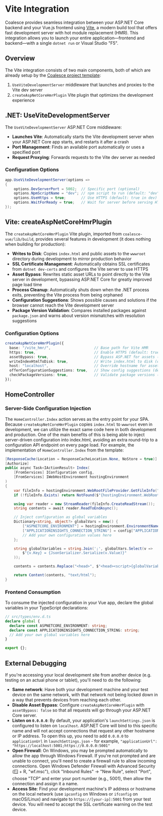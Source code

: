 # Vite Integration

Coalesce provides seamless integration between your ASP.NET Core backend and your Vue.js frontend using [Vite](https://vitejs.dev/), a modern build tool that offers fast development server with hot module replacement (HMR). This integration allows you to launch your entire application—frontend and backend—with a single `dotnet run` or Visual Studio "F5".

## Overview

The Vite integration consists of two main components, both of which are already setup by the [Coalesce project template](/stacks/vue/getting-started.md):

1. `UseViteDevelopmentServer` middleware that launches and proxies to the Vite dev server
2. `createAspNetCoreHmrPlugin` Vite plugin that optimizes the development experience

## .NET: UseViteDevelopmentServer

The `UseViteDevelopmentServer` ASP.NET Core middleware:

- **Launches Vite**: Automatically starts the Vite development server when your ASP.NET Core app starts, and restarts it after a crash
- **Port Management**: Finds an available port automatically or uses a specified port
- **Request Proxying**: Forwards requests to the Vite dev server as needed

### Configuration Options

```csharp
app.UseViteDevelopmentServer(options =>
{
    options.DevServerPort = 5002;  // Specific port (optional)
    options.NpmScriptName = "dev"; // npm script to run (default: "dev")
    options.UseHttps = true;       // Use HTTPS (default: true in dev)
    options.WaitForReady = true;   // Wait for server before serving HTML
});
```

## Vite: createAspNetCoreHmrPlugin

The `createAspNetCoreHmrPlugin` Vite plugin, imported from `coalesce-vue/lib/build`, provides several features in development (it does nothing when building for production):

- **Writes to Disk**: Copies `index.html` and public assets to the `wwwroot` directory during development to mirror production behavior
- **SSL Certificate Management**: Automatically obtains SSL certificates from `dotnet dev-certs` and configures the Vite server to use HTTPS
- **Asset Bypass**: Rewrites static asset URLs to point directly to the Vite server in development, bypassing ASP.NET Core for greatly improved page load time
- **Process Cleanup**: Automatically shuts down when the .NET process exits, preventing the Vite process from being orphaned
- **Configuration Suggestions**: Shows possible causes and solutions if the browser cannot reach the Vite development server
- **Package Version Validation**: Compares installed packages against `package.json` and warns about version mismatches with resolution suggestions

### Configuration Options

```typescript
createAspNetCoreHmrPlugin({
  base: "/vite_hmr/",                    // Base path for Vite HMR
  https: true,                           // Enable HTTPS (default: true)
  assetBypass: true,                     // Bypass ASP.NET for assets (default: true)
  writeIndexHtmlToDisk: true,            // Write index.html to disk (default: true)
  host: "localhost",                     // Override hostname for asset URLs
  offerConfigurationSuggestions: true,   // Show config suggestions (default: true)
  checkPackageVersions: true,            // Validate package versions (default: true)
});
```


## HomeController

### Server-Side Configuration Injection

The `HomeController.Index` action serves as the entry point for your SPA. Because `createAspNetCoreHmrPlugin` copies `index.html` to `wwwroot` even in development, we can utilize the exact same code here in both development and production. One of the main benefits of this is being able to inject server-driven configuration into index.html, avoiding an extra round-trip to a configuration API endpoint on every page load. For example, the implementation of `HomeController.Index` from the template:

```csharp
[ResponseCache(Location = ResponseCacheLocation.None, NoStore = true)]
[Authorize]
public async Task<IActionResult> Index(
    [FromServices] IConfiguration config,
    [FromServices] IWebHostEnvironment hostingEnvironment
)
{
    var fileInfo = hostingEnvironment.WebRootFileProvider.GetFileInfo("index.html");
    if (!fileInfo.Exists) return NotFound($"{hostingEnvironment.WebRootPath}/index.html was not found");

    using var reader = new StreamReader(fileInfo.CreateReadStream());
    string contents = await reader.ReadToEndAsync();

    // Inject configuration as global variables
    Dictionary<string, object?> globalVars = new() {
        ["ASPNETCORE_ENVIRONMENT"] = hostingEnvironment.EnvironmentName,
        ["APPLICATIONINSIGHTS_CONNECTION_STRING"] = config["APPLICATIONINSIGHTS_CONNECTION_STRING"],
        // Add your own configuration values here
    };

    string globalVariables = string.Join(';', globalVars.Select(v => 
        $"{v.Key} = {JsonSerializer.Serialize(v.Value)}"
    ));

    contents = contents.Replace("<head>", $"<head><script>{globalVariables}</script>");

    return Content(contents, "text/html");
}
```

### Frontend Consumption

To consume the injected configuration in your Vue app, declare the global variables in your TypeScript declarations:

```typescript
// src/types/env.d.ts
declare global {
  declare const ASPNETCORE_ENVIRONMENT: string;
  declare const APPLICATIONINSIGHTS_CONNECTION_STRING: string;
  // Add your own global variables here
}

export {};
```

## External Debugging

If you're accessing your local development site from another device (e.g. testing on an actual phone or tablet), you'll need to do the following:

- **Same network**: Have both your development machine and your test device on the same network, with that network not being locked down in a way that prevents devices from reaching each other.
- **Disable Asset Bypass**: Configure `createAspNetCoreHmrPlugin` with `assetBypass: false` so that all requests will go through your ASP.NET Core server.
- **Listen on `0.0.0.0`**: By default, your application's `launchSettings.json` is configured to listen on `localhost`. ASP.NET Core will bind to this specific name and will not accept connections that request any other hostname or IP address. To open this up, you need to add `0.0.0.0` to `applicationUrl` in `launchSettings.json` - for example, `"applicationUrl": "https://localhost:5001;https://0.0.0.0:5001"`
- **Open Firewall**: On Windows, you may be prompted automatically to allow the app through Windows Firewall. If you're not prompted and are unable to connect, you'll need to create a firewall rule to allow incoming connections. Open Windows Defender Firewall with Advanced Security (🪟 + R, "wf.msc"), click "Inbound Rules" → "New Rule", select "Port", choose "TCP" and enter your port number (e.g., 5001), then allow the connection and assign it a name.
- **Access Site**: Find your development machine's IP address or hostname on the local network (use `ipconfig` on Windows or `ifconfig` on macOS/Linux) and navigate to `https://[your-ip]:5001` from your test device. You will need to accept the SSL certificate warning on the test device.
